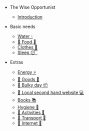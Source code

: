 * The Wise Opportunist
	* [Introduction](/)

* Basic needs
	* [Water 💧](/basics/water)
	* [🚧 Food 🍕](/basics/food)
	* [Clothes 👚](/basics/clothes)
	* [Sleep 😴](/basics/sleep)

* Extras
	* [Energy ⚡️](/extras/energy)
	* [🚧 Goods :bamboo:](/extras/goods)
	* [🚧 Bulky day 📦](/extras/bulky-day)
	* [🚧 Local second hand website 💻](/extras/website)
	* [Books 📚](/extras/books)
	* [Hygiene 🚿](/extras/hygiene)
	* [🚧 Activities 🎨](/extras/activities)
	* [🚧 Transport 🚆](/extras/transport)
	* [🚧 Internet 📶](/extras/internet)
